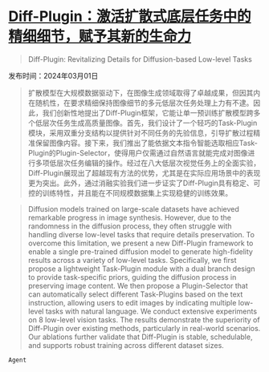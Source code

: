 # [Diff-Plugin：激活扩散式底层任务中的精细细节，赋予其新的生命力](https://arxiv.org/abs/2403.00644)

> Diff-Plugin: Revitalizing Details for Diffusion-based Low-level Tasks

发布时间：2024年03月01日

> 扩散模型在大规模数据驱动下，在图像生成领域取得了卓越成果，但因其内在随机性，在要求精细保持图像细节的多元低层次任务处理上力有不逮。因此，我们创新性地提出了Diff-Plugin框架，它能让单一预训练扩散模型跨多个低层次任务生成高质量图像。首先，我们设计了一个轻巧的Task-Plugin模块，采用双重分支结构以提供针对不同任务的先验信息，引导扩散过程精准保留图像内容。接下来，我们推出了能依据文本指令智能选取相应Task-Plugin的Plugin-Selector，使得用户仅需通过自然语言就能完成对图像进行多项低层次任务编辑的操作。经过在八大低层次视觉任务上的全面实验，Diff-Plugin展现出了超越现有方法的优势，尤其是在实际应用场景中的表现更为突出。此外，通过消融实验我们进一步证实了Diff-Plugin具有稳定、可控的训练特性，并且能在不同规模数据集上实现稳健的训练效果。

> Diffusion models trained on large-scale datasets have achieved remarkable progress in image synthesis. However, due to the randomness in the diffusion process, they often struggle with handling diverse low-level tasks that require details preservation. To overcome this limitation, we present a new Diff-Plugin framework to enable a single pre-trained diffusion model to generate high-fidelity results across a variety of low-level tasks. Specifically, we first propose a lightweight Task-Plugin module with a dual branch design to provide task-specific priors, guiding the diffusion process in preserving image content. We then propose a Plugin-Selector that can automatically select different Task-Plugins based on the text instruction, allowing users to edit images by indicating multiple low-level tasks with natural language. We conduct extensive experiments on 8 low-level vision tasks. The results demonstrate the superiority of Diff-Plugin over existing methods, particularly in real-world scenarios. Our ablations further validate that Diff-Plugin is stable, schedulable, and supports robust training across different dataset sizes.

`Agent`